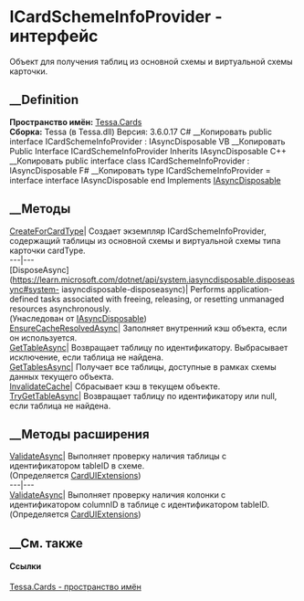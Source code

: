 # ICardSchemeInfoProvider - интерфейс
Объект для получения таблиц из основной схемы и виртуальной схемы карточки.
## __Definition
 **Пространство имён:** [Tessa.Cards](N_Tessa_Cards.htm)  
 **Сборка:** Tessa (в Tessa.dll) Версия: 3.6.0.17
C# __Копировать
     public interface ICardSchemeInfoProvider : IAsyncDisposable
VB __Копировать
     Public Interface ICardSchemeInfoProvider
    	Inherits IAsyncDisposable
C++ __Копировать
     public interface class ICardSchemeInfoProvider : IAsyncDisposable
F# __Копировать
     type ICardSchemeInfoProvider = 
        interface
            interface IAsyncDisposable
        end
Implements
    [IAsyncDisposable](https://learn.microsoft.com/dotnet/api/system.iasyncdisposable)
##  __Методы
[CreateForCardType](M_Tessa_Cards_ICardSchemeInfoProvider_CreateForCardType.htm)|
Создает экземпляр ICardSchemeInfoProvider, содержащий таблицы из основной
схемы и виртуальной схемы типа карточки cardType.  
---|---  
[DisposeAsync](https://learn.microsoft.com/dotnet/api/system.iasyncdisposable.disposeasync#system-
iasyncdisposable-disposeasync)| Performs application-defined tasks associated
with freeing, releasing, or resetting unmanaged resources asynchronously.  
(Унаследован от
[IAsyncDisposable](https://learn.microsoft.com/dotnet/api/system.iasyncdisposable))  
[EnsureCacheResolvedAsync](M_Tessa_Cards_ICardSchemeInfoProvider_EnsureCacheResolvedAsync.htm)|
Заполняет внутренний кэш объекта, если он используется.  
[GetTableAsync](M_Tessa_Cards_ICardSchemeInfoProvider_GetTableAsync.htm)|
Возвращает таблицу по идентификатору. Выбрасывает исключение, если таблица не
найдена.  
[GetTablesAsync](M_Tessa_Cards_ICardSchemeInfoProvider_GetTablesAsync.htm)|
Получает все таблицы, доступные в рамках схемы данных текущего объекта.  
[InvalidateCache](M_Tessa_Cards_ICardSchemeInfoProvider_InvalidateCache.htm)|
Сбрасывает кэш в текущем объекте.  
[TryGetTableAsync](M_Tessa_Cards_ICardSchemeInfoProvider_TryGetTableAsync.htm)|
Возвращает таблицу по идентификатору или null, если таблица не найдена.  
## __Методы расширения
[ValidateAsync](M_Tessa_UI_Cards_CardUIExtensions_ValidateAsync_1.htm)|
Выполняет проверку наличия таблицы с идентификатором tableID в схеме.  
(Определяется [CardUIExtensions](T_Tessa_UI_Cards_CardUIExtensions.htm))  
---|---  
[ValidateAsync](M_Tessa_UI_Cards_CardUIExtensions_ValidateAsync.htm)|
Выполняет проверку наличия колонки с идентификатором columnID в таблице с
идентификатором tableID.  
(Определяется [CardUIExtensions](T_Tessa_UI_Cards_CardUIExtensions.htm))  
##  __См. также
#### Ссылки
[Tessa.Cards - пространство имён](N_Tessa_Cards.htm)
